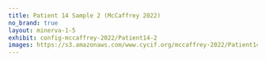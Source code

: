 ```yaml
---
title: Patient 14 Sample 2 (McCaffrey 2022)
no_brand: true
layout: minerva-1-5
exhibit: config-mccaffrey-2022/Patient14-2 
images: https://s3.amazonaws.com/www.cycif.org/mccaffrey-2022/Patient14-2
---
```

